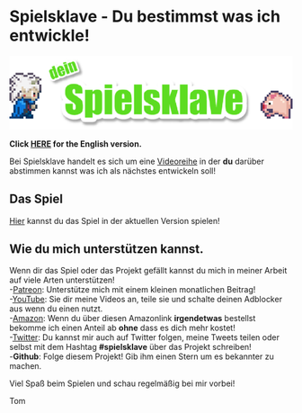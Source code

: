 # Spielsklave - Du bestimmst was ich entwickle!

![Logo](img/md_logo.png)

**Click [HERE](README.en.md) for the English version.**

Bei Spielsklave handelt es sich um eine [Videoreihe](https://www.youtube.com/playlist?list=PL1td_Fr5vMGNqmdJOfnxDPKo_nO87Rs47) in der
**du** darüber abstimmen kannst was ich als nächstes entwickeln soll!

## Das Spiel

[Hier](https://letsgamedev.github.io/spielsklave/) kannst du das Spiel in der aktuellen Version spielen!

## Wie du mich unterstützen kannst.
Wenn dir das Spiel oder das Projekt gefällt kannst du mich in meiner Arbeit auf viele Arten unterstützen!  
-[Patreon](https://www.patreon.com/letsgamedev): Unterstütze mich mit einem kleinen monatlichen Beitrag!  
-[YouTube](https://www.youtube.com/letsgamedev): Sie dir meine Videos an, teile sie und schalte deinen Adblocker aus wenn du einen nutzt.  
-[Amazon](http://amzn.to/2kMJINJ): Wenn du über diesen Amazonlink **irgendetwas** bestellst bekomme ich einen Anteil ab **ohne** dass es dich mehr kostet!  
-[Twitter](https://twitter.com/letsgamedev): Du kannst mir auch auf Twitter folgen, meine Tweets teilen oder selbst mit dem Hashtag **#spielsklave** über das Projekt schreiben!  
-**Github**: Folge diesem Projekt! Gib ihm einen Stern um es bekannter zu machen.


Viel Spaß beim Spielen und schau regelmäßig bei mir vorbei!

Tom
